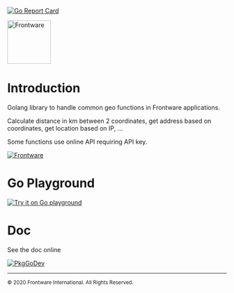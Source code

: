 [![Go Report Card](https://goreportcard.com/badge/github.com/frontware/geo)](https://goreportcard.com/report/github.com/frontware/geo)

[<img src="https://www.frontware.com/images/img/fw-logo.png" alt="Frontware" width="100"/>](https://frontware.com)

# Introduction


Golang library to handle common geo functions in Frontware applications.


Calculate distance in km between 2 coordinates, get address based on coordinates, get location based on IP, ...

Some functions use online API requiring API key.

[![Frontware](https://img.shields.io/badge/Developed%20by-Frontware-yellowgreen.svg)](https://www.frontware.com)

# Go Playground


[![Try it on Go playground](https://img.shields.io/static/v1?label=Golang&message=Playground&color=blue)](https://play.golang.org/p/Av09V987_Rn)


# Doc

See the doc online

[![PkgGoDev](https://pkg.go.dev/badge/github.com/frontware/geo)](https://pkg.go.dev/github.com/frontware/geo)


-----------------------------------------------
<sup>© 2020 Frontware International. All Rights Reserved.</sup>